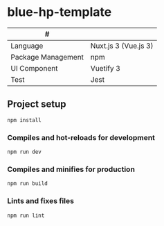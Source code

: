 # blue-hp-template

| # | |
| ---- | ---- |
| Language| Nuxt.js 3 (Vue.js 3) |
| Package Management | npm |
| UI Component | Vuetify 3 |
| Test | Jest |

## Project setup
```
npm install
```

### Compiles and hot-reloads for development
```
npm run dev
```

### Compiles and minifies for production
```
npm run build
```

### Lints and fixes files
```
npm run lint
```
</details>
